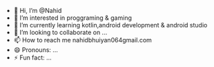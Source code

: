 - 👋 Hi, I’m @Nahid
- 👀 I’m interested in proggraming & gaming
- 🌱 I’m currently learning kotlin,android development & android studio
- 💞️ I’m looking to collaborate on ...
- 📫 How to reach me nahidbhuiyan064gmail.com
- 😄 Pronouns: ...
- ⚡ Fun fact: ...

<!---
Nahid1323/Nahid1323 is a ✨ special ✨ repository because its `README.md` (this file) appears on your GitHub profile.
You can click the Preview link to take a look at your changes.
--->
